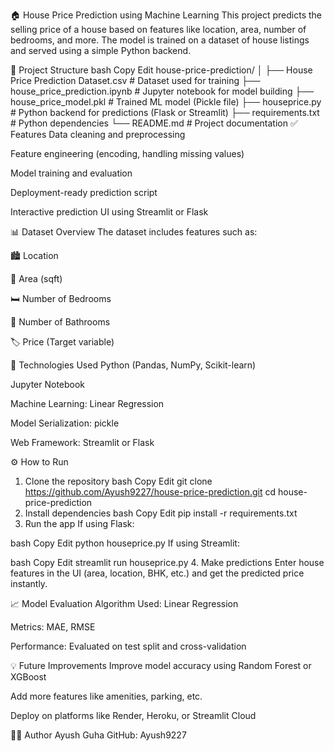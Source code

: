🏠 House Price Prediction using Machine Learning
This project predicts the selling price of a house based on features like location, area, number of bedrooms, and more. The model is trained on a dataset of house listings and served using a simple Python backend.

📁 Project Structure
bash
Copy
Edit
house-price-prediction/
│
├── House Price Prediction Dataset.csv      # Dataset used for training
├── house_price_prediction.ipynb            # Jupyter notebook for model building
├── house_price_model.pkl                   # Trained ML model (Pickle file)
├── houseprice.py                           # Python backend for predictions (Flask or Streamlit)
├── requirements.txt                        # Python dependencies
└── README.md                               # Project documentation
✅ Features
Data cleaning and preprocessing

Feature engineering (encoding, handling missing values)

Model training and evaluation

Deployment-ready prediction script

Interactive prediction UI using Streamlit or Flask

📊 Dataset Overview
The dataset includes features such as:

🏙️ Location

📐 Area (sqft)

🛏️ Number of Bedrooms

🛁 Number of Bathrooms

🏷️ Price (Target variable)

🧠 Technologies Used
Python (Pandas, NumPy, Scikit-learn)

Jupyter Notebook

Machine Learning: Linear Regression

Model Serialization: pickle

Web Framework: Streamlit or Flask

⚙️ How to Run
1. Clone the repository
bash
Copy
Edit
git clone https://github.com/Ayush9227/house-price-prediction.git
cd house-price-prediction
2. Install dependencies
bash
Copy
Edit
pip install -r requirements.txt
3. Run the app
If using Flask:

bash
Copy
Edit
python houseprice.py
If using Streamlit:

bash
Copy
Edit
streamlit run houseprice.py
4. Make predictions
Enter house features in the UI (area, location, BHK, etc.) and get the predicted price instantly.

📈 Model Evaluation
Algorithm Used: Linear Regression

Metrics: MAE, RMSE

Performance: Evaluated on test split and cross-validation

💡 Future Improvements
Improve model accuracy using Random Forest or XGBoost

Add more features like amenities, parking, etc.

Deploy on platforms like Render, Heroku, or Streamlit Cloud

🙋‍♂️ Author
Ayush Guha
GitHub: Ayush9227
